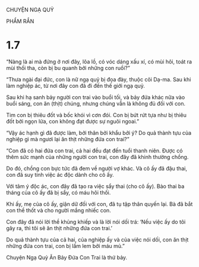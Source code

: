 CHUYỆN NGẠ QUỶ

PHẨM RẮN

# 1.7

“Nàng là ai mà đứng ở nơi đây, lõa lồ, có vóc dáng xấu xí, có mùi hôi, toát ra mùi thối tha, còn bị bu quanh bởi những con ruồi?”

“Thưa ngài đại đức, con là nữ ngạ quỷ bị đọa đày, thuộc cõi Dạ-ma. Sau khi làm nghiệp ác, từ nơi đây con đã đi đến thế giới ngạ quỷ.

Sau khi hạ sanh bảy người con trai vào buổi tối, và bảy đứa khác nữa vào buổi sáng, con ăn (thịt) chúng, nhưng chúng vẫn là không đủ đối với con.

Tim con bị thiêu đốt và bốc khói vì cơn đói. Con bị bứt rứt tựa như bị thiêu đốt bởi ngọn lửa, con không đạt được sự nguôi ngoai.”

“Vậy ác hạnh gì đã được làm, bởi thân bởi khẩu bởi ý? Do quả thành tựu của nghiệp gì mà ngươi lại ăn thịt những đứa con trai?”

“Con đã có hai đứa con trai, cả hai đều đạt đến tuổi thanh niên. Được có thêm sức mạnh của những người con trai, con đây đã khinh thường chồng.

Do đó, chồng con bực tức đã đem về người vợ khác. Và cô ấy đã đậu thai, con đã suy tính việc ác độc dành cho cô ấy.

Với tâm ý độc ác, con đây đã tạo ra việc sẩy thai (cho cô ấy). Bào thai ba tháng của cô ấy đã bị sẩy, có máu hôi thối.

Khi ấy, mẹ của cô ấy, giận dữ đối với con, đã tụ tập thân quyến lại. Bà đã bắt con thề thốt và cho người mắng nhiếc con.

Con đây đã nói lời thề khủng khiếp và là lời nói dối trá: ‘Nếu việc ấy do tôi gây ra, thì tôi sẽ ăn thịt những đứa con trai.’

Do quả thành tựu của cả hai, của nghiệp ấy và của việc nói dối, con ăn thịt những đứa con trai, con bị lấm lem bởi máu mủ.”

Chuyện Ngạ Quỷ Ăn Bảy Đứa Con Trai là thứ bảy.
